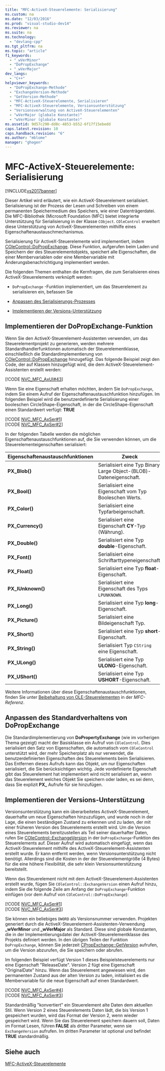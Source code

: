 ```yaml
---
title: "MFC-ActiveX-Steuerelemente: Serialisierung"
ms.custom: na
ms.date: "12/03/2016"
ms.prod: "visual-studio-dev14"
ms.reviewer: na
ms.suite: na
ms.technology: 
  - "devlang-cpp"
ms.tgt_pltfrm: na
ms.topic: "article"
f1_keywords: 
  - "_wVerMinor"
  - "DoPropExchange"
  - "_wVerMajor"
dev_langs: 
  - "C++"
helpviewer_keywords: 
  - "DoPropExchange-Methode"
  - "ExchangeVersion-Methode"
  - "GetVersion-Methode"
  - "MFC-ActiveX-Steuerelemente, Serialisieren"
  - "MFC-ActiveX-Steuerelemente, Versionsunterstützung"
  - "Versionsverwaltung von ActiveX-Steuerelementen"
  - "wVerMajor (globale Konstante)"
  - "wVerMinor (globale Konstante)"
ms.assetid: 9d57c290-dd8c-4853-b552-6f17f15ebedd
caps.latest.revision: 10
caps.handback.revision: "6"
ms.author: "mblome"
manager: "ghogen"
---
```

# MFC-ActiveX-Steuerelemente: Serialisierung
[!INCLUDE[vs2017banner](../assembler/inline/includes/vs2017banner.md)]

Dieser Artikel wird erläutert, wie ein ActiveX\-Steuerelement serialisiert.  Serialisierung ist der Prozess der Lesen und Schreiben von einem permanenten Speichermedium des Speichers, wie einer Datenträgerdatei.  Die MFC\-Bibliothek \(Microsoft Foundation \(MFC\) bietet integrierte Unterstützung für Serialisierung in der Klasse `CObject`.  `COleControl` erweitert diese Unterstützung von ActiveX\-Steuerelementen mithilfe eines Eigenschaftenaustauschmechanismus.  
  
 Serialisierung für ActiveX\-Steuerelemente wird implementiert, indem [COleControl::DoPropExchange](../Topic/COleControl::DoPropExchange.md).  Diese Funktion, aufgerufen beim Laden und Speichern der des Steuerelementobjekts, speichert alle Eigenschaften, die einer Membervariablen oder eine Membervariable mit Änderungsbenachrichtigung implementiert werden.  
  
 Die folgenden Themen enthalten die Kernfragen, die zum Serialisieren eines ActiveX\-Steuerelements verknüpft werden:  
  
-   `DoPropExchange` \-Funktion implementiert, um das Steuerelement zu serialisieren ein, befassen Sie  
  
-   [Anpassen des Serialisierungs\-Prozesses](#_core_customizing_the_default_behavior_of_dopropexchange)  
  
-   [Implementieren der Versions\-Unterstützung](#_core_implementing_version_support)  
  
##  <a name="_core_implementing_the_dopropexchange_function"></a> Implementieren der DoPropExchange\-Funktion  
 Wenn Sie den ActiveX\-Steuerelement\-Assistenten verwenden, um das Steuerelementprojekt zu generieren, werden mehrere Standardhandlerfunktionen automatisch der Steuerelementklasse, einschließlich die Standardimplementierung von [COleControl::DoPropExchange](../Topic/COleControl::DoPropExchange.md) hinzugefügt.  Das folgende Beispiel zeigt den Code, der auf Klassen hinzugefügt wird, die dem ActiveX\-Steuerelement\-Assistenten erstellt werden:  
  
 [!CODE [NVC_MFC_AxUI#43](../CodeSnippet/VS_Snippets_Cpp/NVC_MFC_AxUI#43)]  
  
 Wenn Sie eine Eigenschaft erhalten möchten, ändern Sie `DoPropExchange`, indem Sie einem Aufruf der Eigenschaftenaustauschfunktion hinzufügen.  Im folgenden Beispiel wird die benutzerdefinierte Serialisierung einer booleschen CircleShape\-Eigenschaft, in der die CircleShape\-Eigenschaft einen Standardwert verfügt: **TRUE**  
  
 [!CODE [NVC_MFC_AxSer#1](../CodeSnippet/VS_Snippets_Cpp/NVC_MFC_AxSer#1)]  
[!CODE [NVC_MFC_AxSer#2](../CodeSnippet/VS_Snippets_Cpp/NVC_MFC_AxSer#2)]  
  
 In der folgenden Tabelle werden die möglichen Eigenschaftenaustauschfunktionen auf, die Sie verwenden können, um die Steuerelementeigenschaften serialisiert:  
  
|Eigenschaftenaustauschfunktionen|Zweck|  
|--------------------------------------|-----------|  
|**PX\_Blob\(\)**|Serialisiert eine Typ Binary Large Object\-\(BLOB\)\- Dateneigenschaft.|  
|**PX\_Bool\(\)**|Serialisiert eine Eigenschaft vom Typ Booleschen Werts.|  
|**PX\_Color\(\)**|Serialisiert eine Typfarbeigenschaft.|  
|**PX\_Currency\(\)**|Serialisiert eine Eigenschaft **CY**\-Typ \(Währung\).|  
|**PX\_Double\(\)**|Serialisiert eine Typ **double**\-Eigenschaft.|  
|**PX\_Font\(\)**|Serialisiert eine Schriftarttypeneigenschaft.|  
|**PX\_Float\(\)**|Serialisiert eine Typ **float**\-Eigenschaft.|  
|**PX\_IUnknown\(\)**|Serialisiert eine Eigenschaft des Typs `LPUNKNOWN`.|  
|**PX\_Long\(\)**|Serialisiert eine Typ **long**\-Eigenschaft.|  
|**PX\_Picture\(\)**|Serialisiert eine Bildeigenschaft Typ.|  
|**PX\_Short\(\)**|Serialisiert eine Typ **short**\-Eigenschaft.|  
|**PX\_String\(\)**|Serialisiert Typ `CString` eine Eigenschaft.|  
|**PX\_ULong\(\)**|Serialisiert eine Typ **ULONG**\-Eigenschaft.|  
|**PX\_UShort\(\)**|Serialisiert eine Typ **USHORT**\-Eigenschaft.|  
  
 Weitere Informationen über diese Eigenschaftenaustauschfunktionen, finden Sie unter [Beibehaltung von OLE\-Steuerelementen](../mfc/reference/persistence-of-ole-controls.md) in der *MFC\-Referenz*.  
  
##  <a name="_core_customizing_the_default_behavior_of_dopropexchange"></a> Anpassen des Standardverhaltens von DoPropExchange  
 Die Standardimplementierung von **DoPropertyExchange** \(wie im vorherigen Thema gezeigt\) macht der Basisklasse ein Aufruf von `COleControl`.  Dies serialisiert den Satz von Eigenschaften, die automatisch vom `COleControl` unterstützt wird, der mehr Speicherplatz als nur verwendet, die benutzerdefinierten Eigenschaften des Steuerelements beim Serialisieren.  Das Entfernen dieses Aufrufs kann das Objekt, um nur Eigenschaften serialisiert, die Sie berücksichtigen wichtig.  Jede vordefinierte Eigenschaft gibt das Steuerelement hat implementiert wird nicht serialisiert an, wenn das Steuerelement welches Objekt Sie speichern oder laden, es sei denn, dass Sie explizit **PX\_** Aufrufe für sie hinzufügen.  
  
##  <a name="_core_implementing_version_support"></a> Implementieren der Versions\-Unterstützung  
 Versionsunterstützung kann ein überarbeitetes ActiveX\-Steuerelement, dauerhafte um neue Eigenschaften hinzuzufügen, und wurde noch in der Lage, die einen beständigen Zustand zu erkennen und zu laden, der mit einer früheren Version des Steuerelements erstellt wird.  Um die Version eines Steuerelements bereitzustellen als Teil seiner dauerhafter Daten, rufen Sie [COleControl::ExchangeVersion](../Topic/COleControl::ExchangeVersion.md) in der `DoPropExchange`\-Funktion des Steuerelements auf.  Dieser Aufruf wird automatisch eingefügt, wenn das ActiveX\-Steuerelement mithilfe des ActiveX\-Steuerelement\-Assistenten erstellt wurde.  Er kann entfernt werden, wenn Versionsunterstützung nicht benötigt.  Allerdings sind die Kosten in der der Steuerelementgröße \(4 Bytes\) für die eine höhere Flexibilität, die sehr klein Versionsunterstützung bereitstellt.  
  
 Wenn das Steuerelement nicht mit dem ActiveX\-Steuerelement\-Assistenten erstellt wurde, fügen Sie `COleControl::ExchangeVersion` einen Aufruf hinzu, indem Sie die folgende Zeile am Anfang der `DoPropExchange`\-Funktion einfügen \(vor dem Aufruf von `COleControl::DoPropExchange`\):  
  
 [!CODE [NVC_MFC_AxSer#1](../CodeSnippet/VS_Snippets_Cpp/NVC_MFC_AxSer#1)]  
[!CODE [NVC_MFC_AxSer#3](../CodeSnippet/VS_Snippets_Cpp/NVC_MFC_AxSer#3)]  
  
 Sie können ein beliebiges `DWORD` als Versionsnummer verwenden.  Projekten generiert durch die ActiveX\-Steuerelement\-Assistenten\-Verwendung **\_wVerMinor** und **\_wVerMajor** als Standard.  Diese sind globale Konstanten, die in der Implementierungsdatei der ActiveX\-Steuerelementklasse des Projekts definiert werden.  In den übrigen Teilen der Funktion `DoPropExchange`, können Sie jederzeit [CPropExchange::GetVersion](../Topic/CPropExchange::GetVersion.md) aufrufen, um die Version abzurufen, die Sie speichern oder abrufen.  
  
 Im folgenden Beispiel verfügt Version 1 dieses Beispielsteuerelements nur eine Eigenschaft "ReleaseDate".  Version 2 fügt eine Eigenschaft "OriginalDate" hinzu.  Wenn das Steuerelement angewiesen wird, den permanenten Zustand aus der alten Version zu laden, initialisiert es die Membervariable für die neue Eigenschaft auf einen Standardwert.  
  
 [!CODE [NVC_MFC_AxSer#4](../CodeSnippet/VS_Snippets_Cpp/NVC_MFC_AxSer#4)]  
[!CODE [NVC_MFC_AxSer#3](../CodeSnippet/VS_Snippets_Cpp/NVC_MFC_AxSer#3)]  
  
 Standardmäßig "konvertiert" ein Steuerelement alte Daten dem aktuellen Stil.  Wenn Version 2 eines Steuerelements Daten lädt, die bis Version 1 gespeichert wurden, wird das Format der Version 2, wenn wieder gespeichert wird.  Wenn Sie das Steuerelement speichern dauern soll, Daten im Format Lesen, führen **FALSE** als dritter Parameter, wenn sie `ExchangeVersion` aufrufen.  Im dritten Parameter ist optional und befindet **TRUE** standardmäßig.  
  
## Siehe auch  
 [MFC\-ActiveX\-Steuerelemente](../mfc/mfc-activex-controls.md)